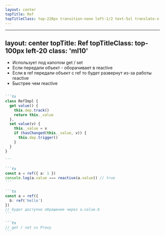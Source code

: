 ```yaml
---
layout: center
topTitle: Ref
topTitleClass: top-220px transition-none left-1/2 text-5xl translate-x--1/2
---
```


---
layout: center
topTitle: Ref
topTitleClass: top-100px left-20
class: 'ml10'
---

<div grid="~ cols-2 gap-8" mt26>

<div>

<v-clicks>

- Использует под капотом get / set
- Если передали объект - оборачивает в reactive
- Если в ref передали объект с ref то будет развернут из-за работы reactive
- Быстрее чем reactive

</v-clicks>

</div>

<div>

````md magic-move {at:2}

```ts
class RefImpl {
  get value() {
    this.dep.track()
    return this._value
  },
  set value(v) {
    this._value = v
    if (hasChanged(this._value, v)) {
      this.dep.trigger()
    }
  }
}

```

```ts
const a = ref({ a: 1 })
console.log(a.value === reactive(a.value)) // true
```

```ts
const a = ref({
  b: ref('hello')
})
// будет доступно обращение через a.value.b
```

```ts
// get / set vs Proxy
```

````

</div>

</div>